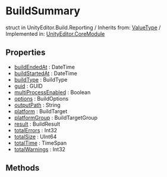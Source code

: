 # BuildSummary
struct in UnityEditor.Build.Reporting
 / Inherits from: <a href="https://docs.unity3d.com/6000.2/Documentation/ScriptReference/ValueType.html">ValueType</a> / Implemented in: <a href="https://docs.unity3d.com/6000.2/Documentation/ScriptReference/UnityEditor.CoreModule.html">UnityEditor.CoreModule</a>

## Properties
- <a href="https://docs.unity3d.com/6000.2/Documentation/ScriptReference/BuildSummary-buildEndedAt.html">buildEndedAt</a> : DateTime
- <a href="https://docs.unity3d.com/6000.2/Documentation/ScriptReference/BuildSummary-buildStartedAt.html">buildStartedAt</a> : DateTime
- <a href="https://docs.unity3d.com/6000.2/Documentation/ScriptReference/BuildSummary-buildType.html">buildType</a> : BuildType
- <a href="https://docs.unity3d.com/6000.2/Documentation/ScriptReference/BuildSummary-guid.html">guid</a> : GUID
- <a href="https://docs.unity3d.com/6000.2/Documentation/ScriptReference/BuildSummary-multiProcessEnabled.html">multiProcessEnabled</a> : Boolean
- <a href="https://docs.unity3d.com/6000.2/Documentation/ScriptReference/BuildSummary-options.html">options</a> : BuildOptions
- <a href="https://docs.unity3d.com/6000.2/Documentation/ScriptReference/BuildSummary-outputPath.html">outputPath</a> : String
- <a href="https://docs.unity3d.com/6000.2/Documentation/ScriptReference/BuildSummary-platform.html">platform</a> : BuildTarget
- <a href="https://docs.unity3d.com/6000.2/Documentation/ScriptReference/BuildSummary-platformGroup.html">platformGroup</a> : BuildTargetGroup
- <a href="https://docs.unity3d.com/6000.2/Documentation/ScriptReference/BuildSummary-result.html">result</a> : BuildResult
- <a href="https://docs.unity3d.com/6000.2/Documentation/ScriptReference/BuildSummary-totalErrors.html">totalErrors</a> : Int32
- <a href="https://docs.unity3d.com/6000.2/Documentation/ScriptReference/BuildSummary-totalSize.html">totalSize</a> : UInt64
- <a href="https://docs.unity3d.com/6000.2/Documentation/ScriptReference/BuildSummary-totalTime.html">totalTime</a> : TimeSpan
- <a href="https://docs.unity3d.com/6000.2/Documentation/ScriptReference/BuildSummary-totalWarnings.html">totalWarnings</a> : Int32

## Methods
